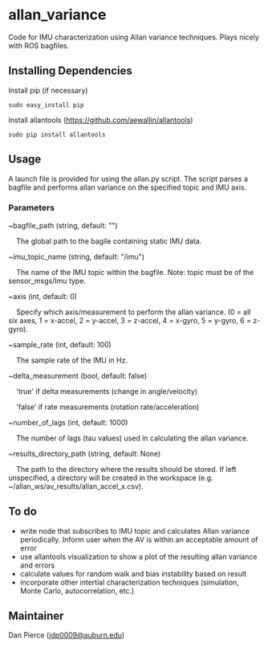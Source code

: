 # allan_variance #
Code for IMU characterization using Allan variance techniques. Plays nicely with ROS bagfiles.

## Installing Dependencies ##

Install pip (if necessary)
```
sudo easy_install pip
```

Install allantools (https://github.com/aewallin/allantools)
```
sudo pip install allantools
```

## Usage ##

A launch file is provided for using the allan.py script. The script parses a bagfile and performs allan variance on the specified topic and IMU axis. 

### Parameters ###

~bagfile_path (string, default: "")

&nbsp;&nbsp;&nbsp;&nbsp;The global path to the bagile containing static IMU data.

~imu_topic_name (string, default: "/imu")

&nbsp;&nbsp;&nbsp;&nbsp;The name of the IMU topic within the bagfile. Note: topic must be of the sensor_msgs/Imu type.

~axis (int, default: 0)

&nbsp;&nbsp;&nbsp;&nbsp;Specify which axis/measurement to perform the allan variance. (0 = all six axes, 1 = x-accel, 2 = y-accel, 3 = z-accel, 4 = x-gyro, 5 = y-gyro, 6 = z-gyro).

~sample_rate (int, default: 100)

&nbsp;&nbsp;&nbsp;&nbsp;The sample rate of the IMU in Hz.

~delta_measurement (bool, default: false)

&nbsp;&nbsp;&nbsp;&nbsp;'true' if delta measurements (change in angle/velocity)

&nbsp;&nbsp;&nbsp;&nbsp;'false' if rate measurements (rotation rate/acceleration)

~number_of_lags (int, default: 1000)

&nbsp;&nbsp;&nbsp;&nbsp;The number of lags (tau values) used in calculating the allan variance.

~results_directory_path (string, default: None)

&nbsp;&nbsp;&nbsp;&nbsp;The path to the directory where the results should be stored. If left unspecified, a directory will be created in the workspace (e.g. ~/allan_ws/av_results/allan_accel_x.csv).

## To do ##

- write node that subscribes to IMU topic and calculates Allan variance periodically. Inform user when the AV is within an acceptable amount of error
- use allantools visualization to show a plot of the resulting allan variance and errors
- calculate values for random walk and bias instability based on result
- incorporate other intertial characterization techniques (simulation, Monte Carlo, autocorrelation, etc.)

## Maintainer ##
Dan Pierce (jdp0009@auburn.edu)
